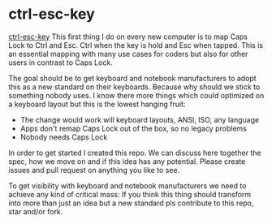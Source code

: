 # ctrl-esc-key
[ctrl-esc-key](https://user-images.githubusercontent.com/52068414/59911808-0cb62b00-9415-11e9-81f0-9d223ffb64d3.png)
This first thing I do on every new computer is to map Caps Lock to Ctrl and Esc. Ctrl when the key is hold and Esc when tapped. This is an essential mapping with many use cases for coders but also for other users in contrast to Caps Lock.

The goal should be to get keyboard and notebook manufacturers to adopt this as a new standard on their keyboards. Because why should we stick to something nobody uses. I know there more things which could optimized on a keyboard layout but this is the lowest hanging fruit:

- The change would work will keyboard layouts, ANSI, ISO, any language
- Apps don't remap Caps Lock out of the box, so no legacy problems
- Nobody needs Caps Lock

In order to get started I created this repo. We can discuss here together the spec, how we move on and if this idea has any potential. Please create issues and pull request on anything you like to see.

To get visibility with keyboard and notebook manufacturers we need to achieve any kind of critical mass: If you think this thing should transform into more than just an idea but a new standard pls contribute to this repo, star and/or fork.
